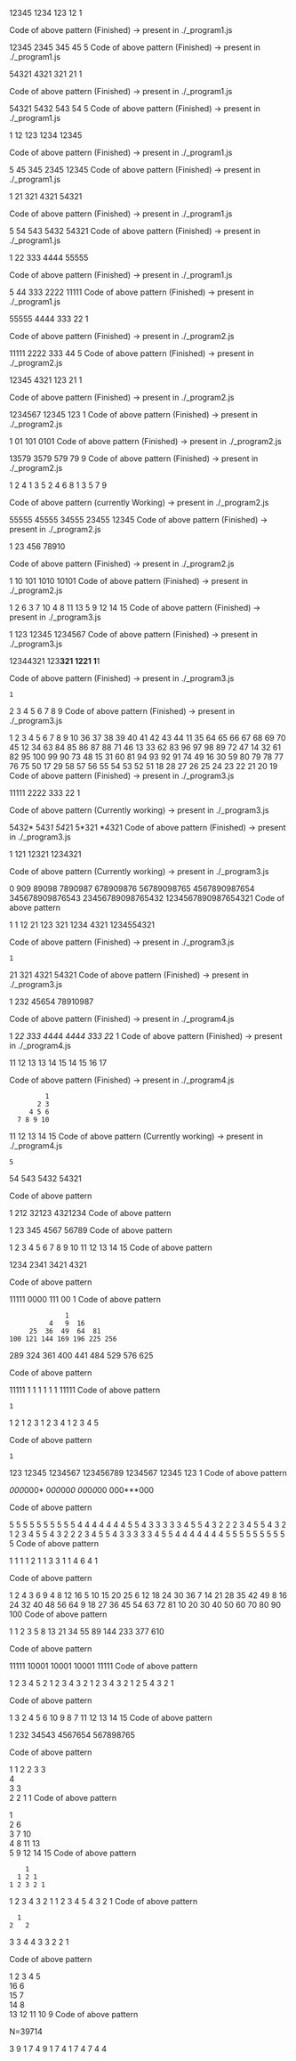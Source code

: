 
12345
1234
123
12
1

Code of above pattern (Finished) -> present in ./_program1.js


12345
2345
345
45
5
Code of above pattern (Finished) -> present in ./_program1.js


54321
4321
321
21
1

Code of above pattern (Finished) -> present in ./_program1.js

54321
5432
543
54
5
Code of above pattern (Finished) -> present in ./_program1.js




1
12
123
1234
12345

Code of above pattern (Finished) -> present in ./_program1.js

5
45
345
2345
12345
Code of above pattern (Finished) -> present in ./_program1.js


1
21
321
4321
54321

Code of above pattern (Finished) -> present in ./_program1.js

5
54
543
5432
54321
Code of above pattern (Finished) -> present in ./_program1.js


1
22
333
4444
55555

Code of above pattern (Finished) -> present in ./_program1.js

5
44
333
2222
11111
Code of above pattern (Finished) -> present in ./_program1.js


55555
4444
333
22
1

Code of above pattern (Finished) -> present in ./_program2.js

11111
2222
333
44
5
Code of above pattern (Finished) -> present in ./_program2.js


12345
4321
123
21
1

Code of above pattern (Finished) -> present in ./_program2.js

1234567
12345
123
1
Code of above pattern (Finished) -> present in ./_program2.js


1
01
101
0101
Code of above pattern (Finished) -> present in ./_program2.js


13579
3579
579
79
9
Code of above pattern (Finished) -> present in ./_program2.js


1
2 4
1 3 5
2 4 6 8
1 3 5 7 9

Code of above pattern (currently Working) -> present in ./_program2.js

55555
45555
34555
23455
12345
Code of above pattern (Finished) -> present in ./_program2.js




1
23
456
78910

Code of above pattern (Finished) -> present in ./_program2.js

1
10
101
1010
10101
Code of above pattern (Finished) -> present in ./_program2.js


1 
2 6 
3 7 10 
4 8 11 13 
5 9 12 14 15
Code of above pattern (Finished) -> present in ./_program3.js


1
123
12345
1234567
Code of above pattern (Finished) -> present in ./_program3.js



12344321
123**321
12****21
1******1

Code of above pattern (Finished) -> present in ./_program3.js

    1
  2 3 4
5 6 7 8 9
Code of above pattern (Finished) -> present in ./_program3.js


1   2   3   4   5   6   7   8   9   10
36  37  38  39  40  41  42  43  44  11
35  64  65  66  67  68  69  70  45  12
34  63  84  85  86  87  88  71  46  13
33  62  83  96  97  98  89  72  47  14
32  61  82  95  100 99  90  73  48  15
31  60  81  94  93  92  91  74  49  16
30  59  80  79  78  77  76  75  50  17
29  58  57  56  55  54  53  52  51  18
28  27  26  25  24  23  22  21  20  19
Code of above pattern (Finished) -> present in ./_program3.js


11111
2222
333
22
1

Code of above pattern (Currently working) -> present in ./_program3.js

5432*
543*1
54*21
5*321
*4321
Code of above pattern (Finished) -> present in ./_program3.js


1
121
12321
1234321

Code of above pattern (Currently working) -> present in ./_program3.js

0 
909 
89098 
7890987 
678909876 
56789098765 
4567890987654 
345678909876543 
23456789098765432 
1234567890987654321 
Code of above pattern


1        1
12      21
123    321
1234  4321
1234554321

Code of above pattern (Finished) -> present in ./_program3.js

    1
   21
  321
 4321
54321 
Code of above pattern (Finished) -> present in ./_program3.js

1
232
45654
78910987

Code of above pattern (Finished) -> present in ./_program4.js

1
2*2
3*3*3
4*4*4*4
4*4*4*4
3*3*3
2*2
1
Code of above pattern (Finished) -> present in ./_program4.js



11
12 13
13 14 15
14 15 16 17

Code of above pattern (Finished) -> present in ./_program4.js


             1
           2 3
         4 5 6
      7 8 9 10
11 12 13 14 15
Code of above pattern (Currently working) -> present in ./_program4.js



    5
   54
  543
 5432
54321

Code of above pattern

1
212
32123
4321234
Code of above pattern


1
23
345
4567
56789
Code of above pattern


  1  2  3  4  5
  6  7  8  9
 10 11 12
 13 14
 15
Code of above pattern

1234
2341
3421
4321

Code of above pattern


11111
0000
111
00
1
Code of above pattern




                  1  
              4   9  16 
         25  36  49  64  81 
    100 121 144 169 196 225 256 
289 324 361 400 441 484 529 576 625

Code of above pattern

11111
1   1
1   1
1   1
11111 
Code of above pattern




    1 
   1 2 
  1 2 3 
 1 2 3 4 
1 2 3 4 5

Code of above pattern

    1
   123
  12345
 1234567
123456789
 1234567
  12345
   123
    1
Code of above pattern


*000*000*
0*00*00*0
00*0*0*00
000***000

Code of above pattern

5 5 5 5 5 5 5 5 5 
5 4 4 4 4 4 4 4 5 
5 4 3 3 3 3 3 4 5 
5 4 3 2 2 2 3 4 5 
5 4 3 2 1 2 3 4 5 
5 4 3 2 2 2 3 4 5 
5 4 3 3 3 3 3 4 5 
5 4 4 4 4 4 4 4 5 
5 5 5 5 5 5 5 5 5
Code of above pattern



1
1 1
1 2 1
1 3 3 1 
1 4 6 4 1

Code of above pattern

1
2 4
3 6 9
4 8 12 16
5 10 15 20 25
6 12 18 24 30 36
7 14 21 28 35 42 49
8 16 24 32 40 48 56 64
9 18 27 36 45 54 63 72 81
10 20 30 40 50 60 70 80 90 100
Code of above pattern


1 
1 2 
3 5 8 
13 21 34 55 
89 144 233 377 610

Code of above pattern

11111
10001
10001
10001
11111
Code of above pattern



1 2 3 4 5 
2 1 2 3 4 
3 2 1 2 3 
4 3 2 1 2 
5 4 3 2 1 

Code of above pattern

1
3 2
4 5 6
10 9 8 7
11 12 13 14 15
Code of above pattern


1
232
34543
4567654
567898765 

Code of above pattern


1     1
 2   2 
  3 3  
   4   
  3 3  
 2   2 
1     1
Code of above pattern


1     
2 6    
3 7 10   
4 8 11 13  
5 9 12 14 15 
Code of above pattern


        1       
      1 2 1     
    1 2 3 2 1   
  1 2 3 4 3 2 1 
1 2 3 4 5 4 3 2 1
Code of above pattern


      1
    2   2
  3       3
4           4
  3       3
    2   2
      1

Code of above pattern

1  2  3  4  5  
16          6  
15          7  
14          8  
13 12 11 10 9 
Code of above pattern



N=39714

3 9 1 7 4
9 1 7 4
1 7 4
7 4
4

